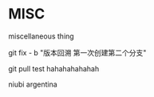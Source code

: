 # MISC
miscellaneous thing


git fix - b "版本回溯 第一次创建第二个分支"


git pull test hahahahahahah


niubi
argentina
